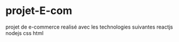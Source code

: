 # projet-E-com

projet de e-commerce realisé avec les technologies suivantes
reactjs
nodejs
css
html

